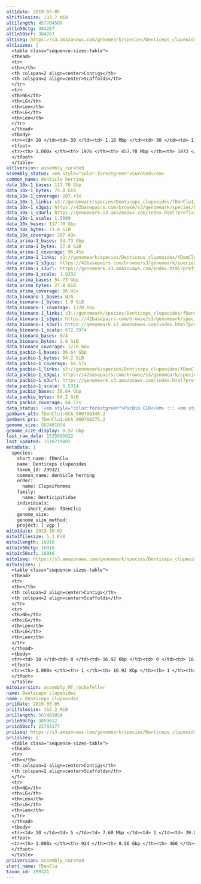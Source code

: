 ```yaml
---
alt1date: 2019-03-05
alt1filesize: 133.7 MiB
alt1length: 457704509
alt1n50ctg: 384267
alt1n50scf: 384267
alt1seq: https://s3.amazonaws.com/genomeark/species/Denticeps_clupeoides/fDenClu1/assembly_curated/fDenClu1.alt.cur.20190305.fasta.gz
alt1sizes: |
  <table class="sequence-sizes-table">
  <thead>
  <tr>
  <th></th>
  <th colspan=2 align=center>Contigs</th>
  <th colspan=2 align=center>Scaffolds</th>
  </tr>
  <tr>
  <th>NG</th>
  <th>LG</th>
  <th>Len</th>
  <th>LG</th>
  <th>Len</th>
  </tr>
  </thead>
  <tbody>
  <tr><td> 10 </td><td> 30 </td><td> 1.16 Mbp </td><td> 30 </td><td> 1.16 Mbp </td></tr>  <tr><td> 20 </td><td> 79 </td><td> 0.80 Mbp </td><td> 79 </td><td> 0.80 Mbp </td></tr>  <tr><td> 30 </td><td> 146 </td><td> 0.61 Mbp </td><td> 146 </td><td> 0.61 Mbp </td></tr>  <tr><td> 40 </td><td> 229 </td><td> 497.30 Kbp </td><td> 229 </td><td> 497.30 Kbp </td></tr>  <tr style="background-color:#cccccc;"><td> 50 </td><td> 333 </td><td> 384.27 Kbp </td><td> 333 </td><td> 384.27 Kbp </td></tr>  <tr><td> 60 </td><td> 465 </td><td> 309.83 Kbp </td><td> 465 </td><td> 309.83 Kbp </td></tr>  <tr><td> 70 </td><td> 630 </td><td> 244.54 Kbp </td><td> 630 </td><td> 244.59 Kbp </td></tr>  <tr><td> 80 </td><td> 848 </td><td> 176.35 Kbp </td><td> 848 </td><td> 176.65 Kbp </td></tr>  <tr><td> 90 </td><td> 1159 </td><td> 115.29 Kbp </td><td> 1158 </td><td> 115.32 Kbp </td></tr>  <tr><td> 100 </td><td> 1975 </td><td> 164  bp </td><td> 1971 </td><td> 191  bp </td></tr>  </tbody>
  <tfoot>
  <tr><th> 1.000x </th><th> 1976 </th><th> 457.70 Mbp </th><th> 1972 </th><th> 457.70 Mbp </th></tr>
  </tfoot>
  </table>
alt1version: assembly_curated
assembly_status: <em style="color:forestgreen">Curated</em>
common_name: denticle herring
data_10x-1_bases: 117.70 Gbp
data_10x-1_bytes: 73.0 GiB
data_10x-1_coverage: 207.43x
data_10x-1_links: s3://genomeark/species/Denticeps_clupeoides/fDenClu1/genomic_data/10x/<br>
data_10x-1_s3gui: https://42basepairs.com/browse/s3/genomeark/species/Denticeps_clupeoides/fDenClu1/genomic_data/10x/
data_10x-1_s3url: https://genomeark.s3.amazonaws.com/index.html?prefix=species/Denticeps_clupeoides/fDenClu1/genomic_data/10x/
data_10x-1_scale: 1.5009
data_10x_bases: 117.70 Gbp
data_10x_bytes: 73.0 GiB
data_10x_coverage: 207.43x
data_arima-1_bases: 54.73 Gbp
data_arima-1_bytes: 27.8 GiB
data_arima-1_coverage: 96.45x
data_arima-1_links: s3://genomeark/species/Denticeps_clupeoides/fDenClu1/genomic_data/arima/<br>
data_arima-1_s3gui: https://42basepairs.com/browse/s3/genomeark/species/Denticeps_clupeoides/fDenClu1/genomic_data/arima/
data_arima-1_s3url: https://genomeark.s3.amazonaws.com/index.html?prefix=species/Denticeps_clupeoides/fDenClu1/genomic_data/arima/
data_arima-1_scale: 1.8332
data_arima_bases: 54.73 Gbp
data_arima_bytes: 27.8 GiB
data_arima_coverage: 96.45x
data_bionano-1_bases: N/A
data_bionano-1_bytes: 1.0 GiB
data_bionano-1_coverage: 1270.66x
data_bionano-1_links: s3://genomeark/species/Denticeps_clupeoides/fDenClu1/genomic_data/bionano/<br>
data_bionano-1_s3gui: https://42basepairs.com/browse/s3/genomeark/species/Denticeps_clupeoides/fDenClu1/genomic_data/bionano/
data_bionano-1_s3url: https://genomeark.s3.amazonaws.com/index.html?prefix=species/Denticeps_clupeoides/fDenClu1/genomic_data/bionano/
data_bionano-1_scale: 672.5974
data_bionano_bases: N/A
data_bionano_bytes: 1.0 GiB
data_bionano_coverage: 1270.66x
data_pacbio-1_bases: 36.64 Gbp
data_pacbio-1_bytes: 64.2 GiB
data_pacbio-1_coverage: 64.57x
data_pacbio-1_links: s3://genomeark/species/Denticeps_clupeoides/fDenClu1/genomic_data/pacbio/<br>
data_pacbio-1_s3gui: https://42basepairs.com/browse/s3/genomeark/species/Denticeps_clupeoides/fDenClu1/genomic_data/pacbio/
data_pacbio-1_s3url: https://genomeark.s3.amazonaws.com/index.html?prefix=species/Denticeps_clupeoides/fDenClu1/genomic_data/pacbio/
data_pacbio-1_scale: 0.5314
data_pacbio_bases: 36.64 Gbp
data_pacbio_bytes: 64.2 GiB
data_pacbio_coverage: 64.57x
data_status: '<em style="color:forestgreen">PacBio CLR</em> ::: <em style="color:forestgreen">10x</em> ::: <em style="color:forestgreen">Arima</em>'
genbank_alt: fDenClu1:GCA_900700345.2
genbank_pri: fDenClu1:GCA_900700375.2
genome_size: 567401054
genome_size_display: 0.57 Gbp
last_raw_data: 1535895622
last_updated: 1570719802
metadata: |
  species:
    short_name: fDenClu
    name: Denticeps clupeoides
    taxon_id: 299321
    common_name: denticle herring
    order:
      name: Clupeiformes
    family:
      name: Denticipitidae
    individuals:
      - short_name: fDenClu1
    genome_size:
    genome_size_method:
    project: [ vgp ]
mito1date: 2019-10-02
mito1filesize: 5.1 KiB
mito1length: 16916
mito1n50ctg: 16916
mito1n50scf: 16916
mito1seq: https://s3.amazonaws.com/genomeark/species/Denticeps_clupeoides/fDenClu1/assembly_MT_rockefeller/fDenClu1.MT.20191002.fasta.gz
mito1sizes: |
  <table class="sequence-sizes-table">
  <thead>
  <tr>
  <th></th>
  <th colspan=2 align=center>Contigs</th>
  <th colspan=2 align=center>Scaffolds</th>
  </tr>
  <tr>
  <th>NG</th>
  <th>LG</th>
  <th>Len</th>
  <th>LG</th>
  <th>Len</th>
  </tr>
  </thead>
  <tbody>
  <tr><td> 10 </td><td> 0 </td><td> 16.92 Kbp </td><td> 0 </td><td> 16.92 Kbp </td></tr>  <tr><td> 20 </td><td> 0 </td><td> 16.92 Kbp </td><td> 0 </td><td> 16.92 Kbp </td></tr>  <tr><td> 30 </td><td> 0 </td><td> 16.92 Kbp </td><td> 0 </td><td> 16.92 Kbp </td></tr>  <tr><td> 40 </td><td> 0 </td><td> 16.92 Kbp </td><td> 0 </td><td> 16.92 Kbp </td></tr>  <tr style="background-color:#cccccc;"><td> 50 </td><td> 0 </td><td style="background-color:#ff8888;"> 16.92 Kbp </td><td> 0 </td><td style="background-color:#ff8888;"> 16.92 Kbp </td></tr>  <tr><td> 60 </td><td> 0 </td><td> 16.92 Kbp </td><td> 0 </td><td> 16.92 Kbp </td></tr>  <tr><td> 70 </td><td> 0 </td><td> 16.92 Kbp </td><td> 0 </td><td> 16.92 Kbp </td></tr>  <tr><td> 80 </td><td> 0 </td><td> 16.92 Kbp </td><td> 0 </td><td> 16.92 Kbp </td></tr>  <tr><td> 90 </td><td> 0 </td><td> 16.92 Kbp </td><td> 0 </td><td> 16.92 Kbp </td></tr>  <tr><td> 100 </td><td> 0 </td><td> 16.92 Kbp </td><td> 0 </td><td> 16.92 Kbp </td></tr>  </tbody>
  <tfoot>
  <tr><th> 1.000x </th><th> 1 </th><th> 16.92 Kbp </th><th> 1 </th><th> 16.92 Kbp </th></tr>
  </tfoot>
  </table>
mito1version: assembly_MT_rockefeller
name: Denticeps clupeoides
name_: Denticeps_clupeoides
pri1date: 2019-03-05
pri1filesize: 162.2 MiB
pri1length: 567401054
pri1n50ctg: 3059612
pri1n50scf: 22793177
pri1seq: https://s3.amazonaws.com/genomeark/species/Denticeps_clupeoides/fDenClu1/assembly_curated/fDenClu1.pri.cur.20190305.fasta.gz
pri1sizes: |
  <table class="sequence-sizes-table">
  <thead>
  <tr>
  <th></th>
  <th colspan=2 align=center>Contigs</th>
  <th colspan=2 align=center>Scaffolds</th>
  </tr>
  <tr>
  <th>NG</th>
  <th>LG</th>
  <th>Len</th>
  <th>LG</th>
  <th>Len</th>
  </tr>
  </thead>
  <tbody>
  <tr><td> 10 </td><td> 5 </td><td> 7.60 Mbp </td><td> 1 </td><td> 39.02 Mbp </td></tr>  <tr><td> 20 </td><td> 14 </td><td> 6.22 Mbp </td><td> 2 </td><td> 36.91 Mbp </td></tr>  <tr><td> 30 </td><td> 24 </td><td> 4.99 Mbp </td><td> 4 </td><td> 34.21 Mbp </td></tr>  <tr><td> 40 </td><td> 36 </td><td> 3.91 Mbp </td><td> 6 </td><td> 25.34 Mbp </td></tr>  <tr style="background-color:#cccccc;"><td> 50 </td><td> 52 </td><td style="background-color:#88ff88;"> 3.06 Mbp </td><td> 8 </td><td style="background-color:#88ff88;"> 22.79 Mbp </td></tr>  <tr><td> 60 </td><td> 74 </td><td> 2.25 Mbp </td><td> 11 </td><td> 22.54 Mbp </td></tr>  <tr><td> 70 </td><td> 105 </td><td> 1.57 Mbp </td><td> 14 </td><td> 21.43 Mbp </td></tr>  <tr><td> 80 </td><td> 150 </td><td> 0.94 Mbp </td><td> 16 </td><td> 20.35 Mbp </td></tr>  <tr><td> 90 </td><td> 261 </td><td> 252.12 Kbp </td><td> 19 </td><td> 19.30 Mbp </td></tr>  <tr><td> 100 </td><td> 923 </td><td> 193  bp </td><td> 459 </td><td> 8.88 Kbp </td></tr>  </tbody>
  <tfoot>
  <tr><th> 1.000x </th><th> 924 </th><th> 0.56 Gbp </th><th> 460 </th><th> 0.57 Gbp </th></tr>
  </tfoot>
  </table>
pri1version: assembly_curated
short_name: fDenClu
taxon_id: 299321
---
```

